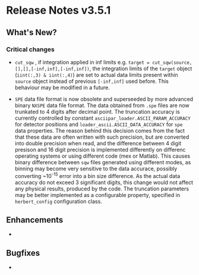 # Release Notes v3.5.1

## What's New?


### Critical changes
 - `cut_sqw` , if integration applied in inf limits e.g. `target = cut_sqw(source,[],[],[-inf,inf],[-inf,inf])`, the integration limits of the `target` object (`iint(:,3) & iint(:,4)`) are set to actual data limits present within `source` object instead of previous  `[-inf,inf]` used before. This behaviour may be modified in a future.
 
 - `SPE` data file format is now obsolete and superseeded by more advanced binary `NXSPE` data file format. The data obtained from `.spe` files are now trunkated to 4 digits after decimal point. The truncation accuracy is currently controlled by constant `asciipar_loader.ASCII_PARAM_ACCURACY` for detector positions and `loader_ascii.ASCII_DATA_ACCURACY` for `spe` data  properties. The reason behind this decision comes from the fact that these data are often written with such precision, but are converted into double precision when read, and the difference between 4 digit presison and 16 digit precision is implemented differently on differenc operating systems or using different code (mex or Matlab). This causes binary difference between `sqw` files generated using different modes, as binning may become very sensitive to the data accurace, possibly converting ~10<sup>-15</sup> error into a bin size difference.  As the actual data accuracy do not exceed 3 significant digits, this change would not affect any physical results, produced by the code.
 The truncation parameters may be better implemented as a configurable property, specified in `herbert_config` configuration class.



## Enhancements

-

## Bugfixes

-
